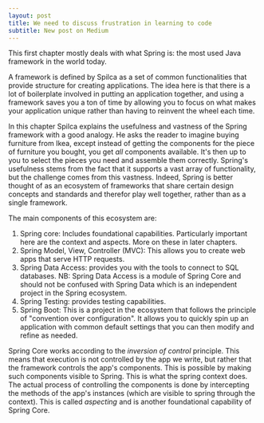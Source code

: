 ```yaml
---
layout: post
title: We need to discuss frustration in learning to code
subtitle: New post on Medium
---
```


This first chapter mostly deals with what Spring is: the most used Java framework in the world today. 

A framework is defined by Spilca as a set of common functionalities that provide structure for creating applications. The idea here is that there is a lot of boilerplate involved in putting an application together, and using a framework saves you a ton of time by allowing you to focus on what makes your application unique rather than having to reinvent the wheel each time.

In this chapter Spilca explains the usefulness and vastness of the Spring framework with a good analogy. He asks the reader to imagine buying furniture from Ikea, except instead of getting the components for the piece of furniture you bought, you get _all_ components available. It's then up to you to select the pieces you need and assemble them correctly. Spring's usefulness stems from the fact that it supports a vast array of functionality, but the challenge comes from this vastness. Indeed, Spring is better thought of as an ecosystem of frameworks that share certain design concepts and standards and therefor play well together, rather than as a single framework.

The main components of this ecosystem are:

1. Spring core: Includes foundational capabilities. Particularly important here are the context and aspects. More on these in later chapters.
2. Spring Model, View, Controller (MVC): This allows you to create web apps that serve HTTP requests. 
3. Spring Data Access: provides you with the tools to connect to SQL databases. NB: Spring Data Access is a module of Spring Core and should not be confused with Spring Data which is an independent project in the Spring ecosystem. 
4. Spring Testing: provides testing capabilities.
5. Spring Boot: This is a project in the ecosystem that follows the principle of "convention over configuration". It allows you to quickly spin up an application with common default settings that you can then modify and refine as needed. 

Spring Core works according to the _inversion of control_ principle. This means that execution is not controlled by the app we write, but rather that the framework controls the app's components. This is possible by making such components visible to Spring. This is what the spring context does. 
The actual process of controlling the components is done by intercepting the methods of the app's instances (which are visible to spring through the context). This is called _aspecting_ and is another foundational capability of Spring Core.




